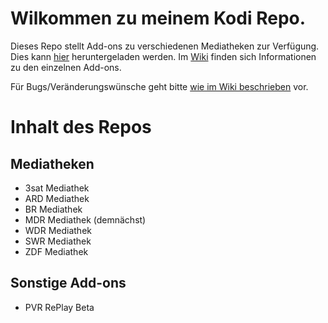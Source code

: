 # Wilkommen zu meinem Kodi Repo. 

Dieses Repo stellt Add-ons zu verschiedenen Mediatheken zur Verfügung. Dies kann [hier](https://github.com/prof-membrane/repository.membrane/raw/master/repository.membrane.zip​) heruntergeladen werden. Im [Wiki](https://github.com/prof-membrane/repository.membrane/wiki) finden sich Informationen zu den einzelnen Add-ons. 

Für Bugs/Veränderungswünsche geht bitte [wie im Wiki beschrieben](https://github.com/prof-membrane/repository.membrane/wiki/Wie-Bugs-und-Featurerequests-zu-%C3%BCbermitteln-sind) vor.


# Inhalt des Repos

## Mediatheken
- 3sat Mediathek
- ARD Mediathek
- BR Mediathek
- MDR Mediathek (demnächst)
- WDR Mediathek
- SWR Mediathek
- ZDF Mediathek

## Sonstige Add-ons
- PVR RePlay Beta